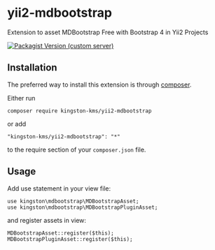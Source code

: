 # yii2-mdbootstrap
Extension to asset MDBootstrap Free with Bootstrap 4 in Yii2 Projects

[![Packagist Version (custom server)](https://img.shields.io/packagist/v/kingston-kms/yii2-mdbootstrap?style=plastic)](https://packagist.org/packages/kingston-kms/yii2-mdbootstrap)

Installation
------------

The preferred way to install this extension is through [composer](http://getcomposer.org/download/).

Either run

```
composer require kingston-kms/yii2-mdbootstrap
```

or add

```
"kingston-kms/yii2-mdbootstrap": "*"
```

to the require section of your `composer.json` file.

Usage
----

Add use statement in your view file:
```
use kingston\mdbootstrap\MDBootstrapAsset;
use kingston\mdbootstrap\MDBootstrapPluginAsset;
```
and register assets in view:
```
MDBootstrapAsset::register($this);
MDBootstrapPluginAsset::register($this);
```

